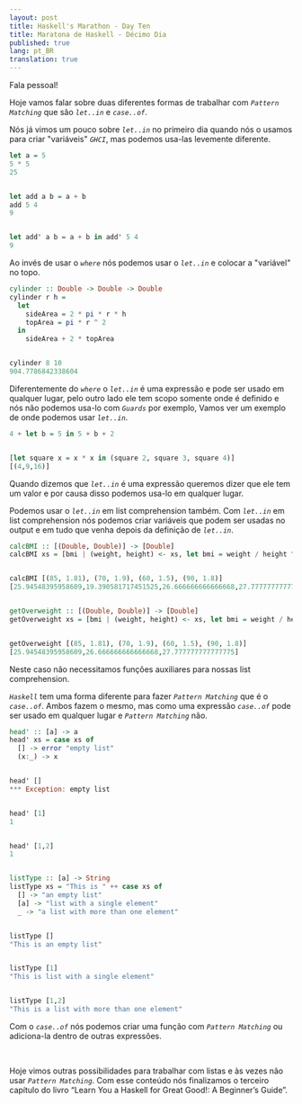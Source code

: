 ```yaml
---
layout: post
title: Haskell's Marathon - Day Ten
title: Maratona de Haskell - Décimo Dia
published: true
lang: pt_BR
translation: true
---
```


Fala pessoal!


Hoje vamos falar sobre duas diferentes formas de trabalhar com *`Pattern Matching`* que são *`let..in`* e *`case..of`*.


Nós já vimos um pouco sobre *`let..in`* no primeiro dia quando nós o usamos para criar "variáveis" *`GHCI`*, mas podemos usa-las levemente diferente.
<!--more-->
```haskell
let a = 5
5 * 5
25


let add a b = a + b
add 5 4
9


let add' a b = a + b in add' 5 4
9
```


Ao invés de usar o *`where`* nós podemos usar o *`let..in`* e colocar a "variável" no topo.
```haskell
cylinder :: Double -> Double -> Double
cylinder r h =
  let
    sideArea = 2 * pi * r * h
    topArea = pi * r ^ 2
  in
    sideArea + 2 * topArea


cylinder 8 10
904.7786842338604
```
Diferentemente do *`where`* o *`let..in`* é uma expressão e pode ser usado em qualquer lugar, pelo outro lado ele tem scopo somente onde é definido e nós não podemos usa-lo com *`Guards`* por exemplo, Vamos ver um exemplo de onde podemos usar *`let..in`*.
```haskell
4 + let b = 5 in 5 + b + 2


[let square x = x * x in (square 2, square 3, square 4)]
[(4,9,16)]
```
Quando dizemos que *`let..in`* é uma expressão queremos dizer que ele tem um valor e por causa disso podemos usa-lo em qualquer lugar.


Podemos usar o *`let..in`* em list comprehension também. Com *`let..in`* em list comprehension nós podemos criar variáveis que podem ser usadas no output e em tudo que venha depois da definição de *`let..in`*.
```haskell
calcBMI :: [(Double, Double)] -> [Double]
calcBMI xs = [bmi | (weight, height) <- xs, let bmi = weight / height ^ 2]


calcBMI [(85, 1.81), (70, 1.9), (60, 1.5), (90, 1.8)]
[25.94548395958609,19.390581717451525,26.666666666666668,27.777777777777775]


getOverweight :: [(Double, Double)] -> [Double]
getOverweight xs = [bmi | (weight, height) <- xs, let bmi = weight / height ^ 2, bmi > 25.0]


getOverweight [(85, 1.81), (70, 1.9), (60, 1.5), (90, 1.8)]
[25.94548395958609,26.666666666666668,27.777777777777775]
```
Neste caso não necessitamos funções auxiliares para nossas list comprehension.

*`Haskell`* tem uma forma diferente para fazer *`Pattern Matching`* que é o *`case..of`*. Ambos fazem o mesmo, mas como uma expressão *`case..of`* pode ser usado em qualquer lugar e *`Pattern Matching`* não.
```haskell
head' :: [a] -> a
head' xs = case xs of
  [] -> error "empty list"
  (x:_) -> x


head' []
*** Exception: empty list


head' [1]
1


head' [1,2]
1


listType :: [a] -> String
listType xs = "This is " ++ case xs of
  [] -> "an empty list"
  [a] -> "list with a single element"
  _ -> "a list with more than one element"


listType []
"This is an empty list"


listType [1]
"This is list with a single element"


listType [1,2]
"This is a list with more than one element"
```
Com o *`case..of`* nós podemos criar uma função com *`Pattern Matching`* ou adiciona-la dentro de outras expressões.

<br />

Hoje vimos outras possibilidades para trabalhar com listas e às vezes não usar *`Pattern Matching`*. Com esse conteúdo nós finalizamos o terceiro capítulo do livro “Learn You a Haskell for Great Good!: A Beginner’s Guide”.
